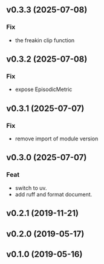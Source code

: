 ## v0.3.3 (2025-07-08)

### Fix

- the freakin clip function

## v0.3.2 (2025-07-08)

### Fix

- expose EpisodicMetric

## v0.3.1 (2025-07-07)

### Fix

- remove import of module version

## v0.3.0 (2025-07-07)

### Feat

- switch to uv.
- add ruff and format document.

## v0.2.1 (2019-11-21)

## v0.2.0 (2019-05-17)

## v0.1.0 (2019-05-16)
